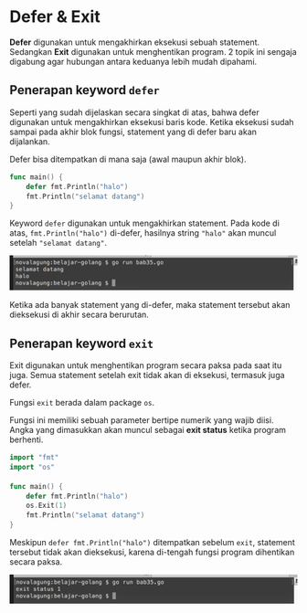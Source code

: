 # Defer & Exit

**Defer** digunakan untuk mengakhirkan eksekusi sebuah statement. Sedangkan **Exit** digunakan untuk menghentikan program. 2 topik ini sengaja digabung agar hubungan antara keduanya lebih mudah dipahami.

## Penerapan keyword `defer`

Seperti yang sudah dijelaskan secara singkat di atas, bahwa defer digunakan untuk mengakhirkan eksekusi baris kode. Ketika eksekusi sudah sampai pada akhir blok fungsi, statement yang di defer baru akan dijalankan.

Defer bisa ditempatkan di mana saja (awal maupun akhir blok).

```go
func main() {
    defer fmt.Println("halo")
    fmt.Println("selamat datang")
}
```

Keyword `defer` digunakan untuk mengakhirkan statement. Pada kode di atas, `fmt.Println("halo")` di-defer, hasilnya string `"halo"` akan muncul setelah `"selamat datang"`.

![Penerapan `defer`](images/35_1_defer.png)

Ketika ada banyak statement yang di-defer, maka statement tersebut akan dieksekusi di akhir secara berurutan.

## Penerapan keyword `exit`

Exit digunakan untuk menghentikan program secara paksa pada saat itu juga. Semua statement setelah exit tidak akan di eksekusi, termasuk juga defer.

Fungsi `exit` berada dalam package `os`.

Fungsi ini memiliki sebuah parameter bertipe numerik yang wajib diisi. Angka yang dimasukkan akan muncul sebagai **exit status** ketika program berhenti.

```go
import "fmt"
import "os"

func main() {
    defer fmt.Println("halo")
    os.Exit(1)
    fmt.Println("selamat datang")
}
```

Meskipun `defer fmt.Println("halo")` ditempatkan sebelum `exit`, statement tersebut tidak akan dieksekusi, karena di-tengah fungsi program dihentikan secara paksa.

![Penerapan `exit`](images/35_2_exit.png)
